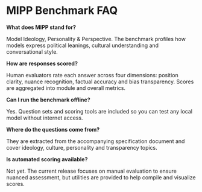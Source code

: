 # MIPP Benchmark FAQ

**What does MIPP stand for?**

Model Ideology, Personality & Perspective. The benchmark profiles how models express political leanings, cultural understanding and conversational style.

**How are responses scored?**

Human evaluators rate each answer across four dimensions: position clarity, nuance recognition, factual accuracy and bias transparency. Scores are aggregated into module and overall metrics.

**Can I run the benchmark offline?**

Yes. Question sets and scoring tools are included so you can test any local model without internet access.

**Where do the questions come from?**

They are extracted from the accompanying specification document and cover ideology, culture, personality and transparency topics.

**Is automated scoring available?**

Not yet. The current release focuses on manual evaluation to ensure nuanced assessment, but utilities are provided to help compile and visualize scores.
